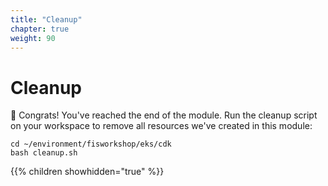 ```yaml
---
title: "Cleanup"
chapter: true
weight: 90
---
```


# Cleanup

🎉  Congrats! You've reached the end of the module.
Run the cleanup script on your workspace to remove all resources we've created in this module:
```
cd ~/environment/fisworkshop/eks/cdk
bash cleanup.sh
```

{{% children showhidden="true" %}}
